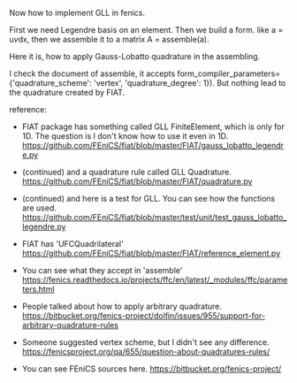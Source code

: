 Now how to implement GLL in fenics. 

First we need Legendre basis on an element. 
Then we build a form. like
a = u*v*dx,
then we assemble it to a matrix
A = assemble(a). 

Here it is, how to apply Gauss-Lobatto quadrature in the assembling. 

I check the document of assemble, it accepts 
form_compiler_parameters={'quadrature_scheme': 'vertex',
                                          'quadrature_degree': 1}).
But nothing lead to the quadrature created by FIAT.


reference:
- FIAT package has something called GLL FiniteElement, which is only for 1D. The question is I don't know how to use it even in 1D.
https://github.com/FEniCS/fiat/blob/master/FIAT/gauss_lobatto_legendre.py

- (continued) and a quadrature rule called GLL Quadrature.
https://github.com/FEniCS/fiat/blob/master/FIAT/quadrature.py

- (continued) and here is a test for GLL. You can see how the functions are used.
https://github.com/FEniCS/fiat/blob/master/test/unit/test_gauss_lobatto_legendre.py

- FIAT has 'UFCQuadrilateral' 
https://github.com/FEniCS/fiat/blob/master/FIAT/reference_element.py

- You can see what they accept in 'assemble'
https://fenics.readthedocs.io/projects/ffc/en/latest/_modules/ffc/parameters.html

- People talked about how to apply arbitrary quadrature.
https://bitbucket.org/fenics-project/dolfin/issues/955/support-for-arbitrary-quadrature-rules

- Someone suggested vertex scheme, but I didn't see any difference. 
https://fenicsproject.org/qa/655/question-about-quadratures-rules/

- You can see FEniCS sources here. 
https://bitbucket.org/fenics-project/





